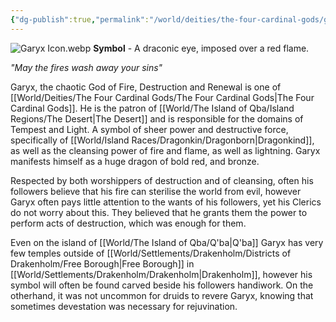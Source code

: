 ```yaml
---
{"dg-publish":true,"permalink":"/world/deities/the-four-cardinal-gods/garyx/"}
---
```


![Garyx Icon.webp](/img/user/zAttachments/Garyx%20Icon.webp)
**Symbol** - A draconic eye, imposed over a red flame.

*"May the fires wash away your sins"*

Garyx, the chaotic God of Fire, Destruction and Renewal is one of [[World/Deities/The Four Cardinal Gods/The Four Cardinal Gods\|The Four Cardinal Gods]]. He is the patron of [[World/The Island of Qba/Island Regions/The Desert\|The Desert]] and is responsible for the domains of Tempest and Light. A symbol of sheer power and destructive force, specifically of [[World/Island Races/Dragonkin/Dragonborn\|Dragonkind]], as well as the cleansing power of fire and flame, as well as lightning. Garyx manifests himself as a huge dragon of bold red, and bronze. 

Respected by both worshippers of destruction and of cleansing, often his followers believe that his fire can sterilise the world from evil, however Garyx often pays little attention to the wants of his followers, yet his Clerics do not worry about this. They believed that he grants them the power to perform acts of destruction, which was enough for them. 

Even on the island of [[World/The Island of Qba/Q'ba\|Q'ba]] Garyx has very few temples outside of [[World/Settlements/Drakenholm/Districts of Drakenholm/Free Borough\|Free Borough]] in [[World/Settlements/Drakenholm/Drakenholm\|Drakenholm]], however his symbol will often be found carved beside his followers handiwork. On the otherhand, it was not uncommon for druids to revere Garyx, knowing that sometimes devestation was necessary for rejuvination.

